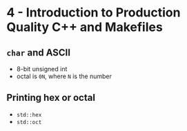 # 4 - Introduction to Production Quality C++ and Makefiles 
## `char` and ASCII
* 8-bit unsigned int
* octal is `0N`, where `N` is the number

## Printing hex or octal
* `std::hex`
* `std::oct` 
